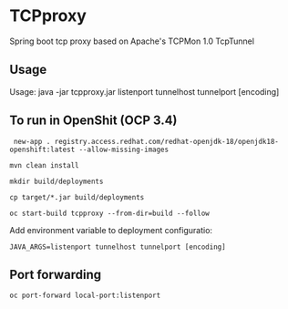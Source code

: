 # TCPproxy
Spring boot tcp proxy based on Apache's TCPMon 1.0 TcpTunnel

## Usage

Usage: java -jar tcpproxy.jar listenport tunnelhost tunnelport [encoding]

## To run in OpenShit (OCP 3.4)

     new-app . registry.access.redhat.com/redhat-openjdk-18/openjdk18-openshift:latest --allow-missing-images

	mvn clean install
	
	mkdir build/deployments
	
	cp target/*.jar build/deployments
	
	oc start-build tcpproxy --from-dir=build --follow
	

Add environment variable to deployment configuratio:

	JAVA_ARGS=listenport tunnelhost tunnelport [encoding]

## Port forwarding

	oc port-forward local-port:listenport
